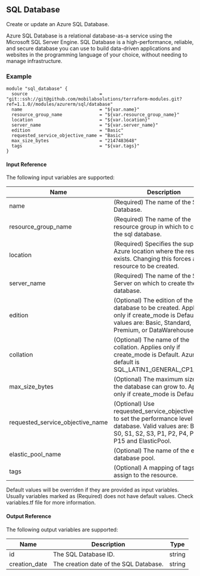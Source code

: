 ## SQL Database
Create or update an Azure SQL Database.

Azure SQL Database is a relational database-as-a service using the Microsoft SQL Server Engine. SQL Database is a high-performance, reliable, and secure database you can use to build data-driven applications and websites in the programming language of your choice, without needing to manage infrastructure.

### Example
```hcl
module "sql_database" {
  source                           = "git::ssh://git@github.com/mobilabsolutions/terraform-modules.git?ref=1.1.0//modules/azurerm/sql/database"
  name                             = "${var.name}"
  resource_group_name              = "${var.resource_group_name}"
  location                         = "${var.location}"
  server_name                      = "${var.server_name}"
  edition                          = "Basic"
  requested_service_objective_name = "Basic"
  max_size_bytes                   = "2147483648"
  tags                             = "${var.tags}"
}
```

#### Input Reference
The following input variables are supported:

Name | Description | Type 
----------------- | --------- | -------- 
name  | (Required) The name of the SQL Database. | string 
resource_group_name | (Required) The name of the resource group in which to create the sql database. | string
location | (Required) Specifies the supported Azure location where the resource exists. Changing this forces a new resource to be created. | string
server_name | (Required) The name of the SQL Server on which to create the database. | string
edition | (Optional) The edition of the database to be created. Applies only if create_mode is Default. Valid values are: Basic, Standard, Premium, or DataWarehouse. | string
collation | (Optional) The name of the collation. Applies only if create_mode is Default. Azure default is SQL_LATIN1_GENERAL_CP1_CI_AS. | string
max_size_bytes | (Optional) The maximum size that the database can grow to. Applies only if create_mode is Default. | string
requested_service_objective_name | (Optional) Use requested_service_objective_name to set the performance level for the database. Valid values are: Basic, S0, S1, S2, S3, P1, P2, P4, P6, P11, P15 and ElasticPool. | string
elastic_pool_name | (Optional) The name of the elastic database pool. | string
tags | (Optional) A mapping of tags to assign to the resource. | map

Default values will be overriden if they are provided as input variables. Usually variables marked as (Required) does not have default values. Check variables.tf file for more information.

#### Output Reference
The following output variables are supported:

Name | Description | Type
----------------- | --------- | --------
id | The SQL Database ID. | string
creation_date | The creation date of the SQL Database. | string
